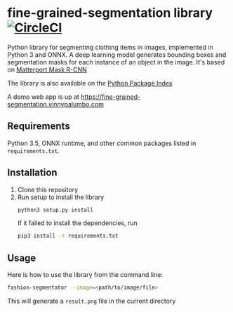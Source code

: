 # fine-grained-segmentation library [![CircleCI](https://circleci.com/gh/vinny-palumbo/fine_grained_segmentation.svg?style=svg)](https://circleci.com/gh/vinny-palumbo/fine_grained_segmentation)

Python library for segmenting clothing items in images, implemented in Python 3 and ONNX. A deep learning model generates bounding boxes and segmentation masks for each instance of an object in the image. It's based on [Matterport Mask R-CNN](https://github.com/matterport/Mask_RCNN)

The library is also available on the [Python Package Index](https://pypi.org/project/fine-grained-segmentation/)

A demo web app is up at https://fine-grained-segmentation.vinnypalumbo.com

## Requirements

Python 3.5, ONNX runtime, and other common packages listed in `requirements.txt`.

## Installation

1. Clone this repository
2. Run setup to install the library
   ```bash
   python3 setup.py install
   ```
   If it failed to install the dependencies, run
   ```bash
   pip3 install -r requirements.txt
   ```
   
## Usage

Here is how to use the library from the command line:
```bash
fashion-segmentator --image=<path/to/image/file>
```
This will generate a ```result.png``` file in the current directory
